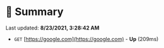 # 📖 Summary
Last updated: **8/23/2021, 3:28:42 AM**

- `GET` [https://google.com](https://google.com) - **Up** (209ms)
